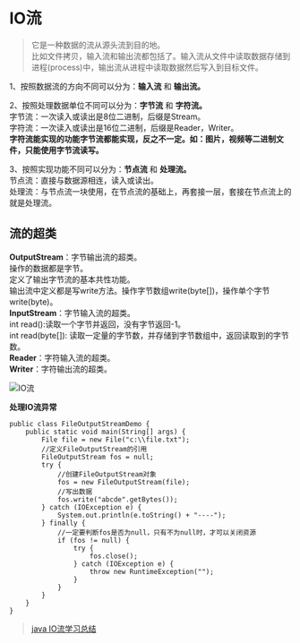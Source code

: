 # IO流
> 它是一种数据的流从源头流到目的地。  
> 比如文件拷贝，输入流和输出流都包括了。输入流从文件中读取数据存储到进程(process)中，输出流从进程中读取数据然后写入到目标文件。

1、按照数据流的方向不同可以分为：**输入流** 和 **输出流。**  

2、按照处理数据单位不同可以分为：**字节流** 和 **字符流。**  
字节流：一次读入或读出是8位二进制，后缀是Stream。  
字符流：一次读入或读出是16位二进制，后缀是Reader，Writer。  
**字符流能实现的功能字节流都能实现，反之不一定。如：图片，视频等二进制文件，只能使用字节流读写。**  

3、按照实现功能不同可以分为：**节点流** 和 **处理流。**  
节点流：直接与数据源相连，读入或读出。  
处理流：与节点流一块使用，在节点流的基础上，再套接一层，套接在节点流上的就是处理流。  

## 流的超类

**OutputStream**：字节输出流的超类。  
操作的数据都是字节。  
定义了输出字节流的基本共性功能。  
输出流中定义都是写write方法。操作字节数组write(byte\[\])，操作单个字节write(byte)。  
**InputStream**：字节输入流的超类。  
int read():读取一个字节并返回，没有字节返回-1。  
int read(byte\[\]): 读取一定量的字节数，并存储到字节数组中，返回读取到的字节数。  
**Reader**：字符输入流的超类。  
**Writer**：字符输出流的超类。  

![IO流](https://img.upyun.zzming.cn/android/io.png)

**处理IO流异常**

```
public class FileOutputStreamDemo {
    public static void main(String[] args) {
        File file = new File("c:\\file.txt");
        //定义FileOutputStream的引用
        FileOutputStream fos = null;
        try {
            //创建FileOutputStream对象
            fos = new FileOutputStream(file);
            //写出数据
            fos.write("abcde".getBytes());
        } catch (IOException e) {
            System.out.println(e.toString() + "----");
        } finally {
            //一定要判断fos是否为null，只有不为null时，才可以关闭资源
            if (fos != null) {
                try {
                    fos.close();
                } catch (IOException e) {
                    throw new RuntimeException("");
                }
            }
        }
    }
}
```
> [java IO流学习总结](https://www.cnblogs.com/hopeyes/p/9736642.html)